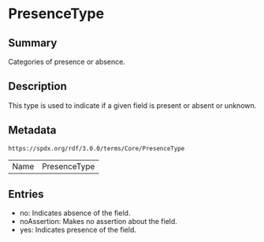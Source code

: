 <!-- Automatically generated by spec-parser v2.1.0 on 2024-06-17T10:36:57.838737+00:00 -->
<!-- SPDX-License-Identifier: Community-Spec-1.0 -->

# PresenceType

## Summary

Categories of presence or absence.


## Description

This type is used to indicate if a given field is present or absent or unknown.


## Metadata

`https://spdx.org/rdf/3.0.0/terms/Core/PresenceType`


| | |
|---|---|
| Name | PresenceType |




## Entries

- no: Indicates absence of the field.
- noAssertion: Makes no assertion about the field.
- yes: Indicates presence of the field.

